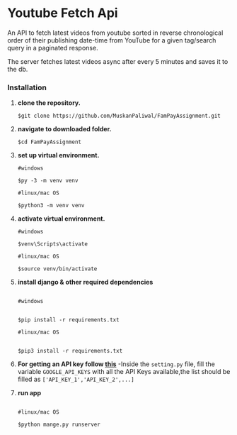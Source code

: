 # Youtube Fetch Api
An API to fetch latest videos from youtube sorted in reverse chronological order of their publishing date-time from YouTube for a given tag/search query in a paginated response.

The server fetches latest videos async after every 5 minutes and saves it to the db.
<h3>Installation </h3>

1. **clone the repository.**

   ```shell
   $git clone https://github.com/MuskanPaliwal/FamPayAssignment.git

   ```
2. **navigate to downloaded folder.**

   ```shell
   $cd FamPayAssignment

   ```
3. **set up virtual environment.**

   ```shell
   #windows
   
   $py -3 -m venv venv
   
   #linux/mac OS
   
   $python3 -m venv venv

   ```
4. **activate virtual environment.**

   ```shell
   #windows

   $venv\Scripts\activate
   
   #linux/mac OS
   
   $source venv/bin/activate

   ```
5. **install django & other required dependencies**
    ```shell
    
    #windows
    

   $pip install -r requirements.txt
   
   #linux/mac OS
   
  
   $pip3 install -r requirements.txt

   ```
  
6. **For getting an API key follow [this](https://developers.google.com/youtube/v3/getting-started)**
    -Inside the `setting.py` file, fill the variable `GOOGLE_API_KEYS` with all the API Keys available,the list should be filled as `['API_KEY_1','API_KEY_2',...]`


7. **run app**
    ```shell

    #linux/mac OS

    $python mange.py runserver

    ```

